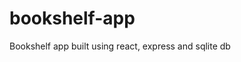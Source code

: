 # bookshelf-app

Bookshelf app built using react, express and sqlite db

 <!-- https://blog.alexdevero.com/react-express-sqlite-app/  -->
